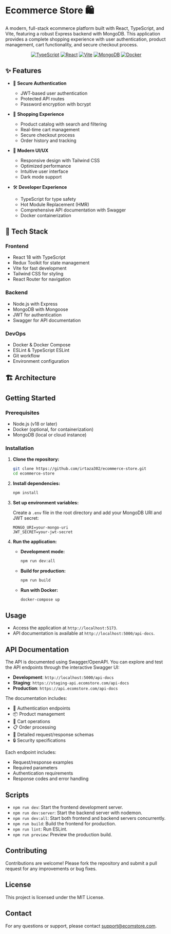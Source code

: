 # Ecommerce Store 🛍️

A modern, full-stack ecommerce platform built with React, TypeScript, and Vite, featuring a robust Express backend with MongoDB. This application provides a complete shopping experience with user authentication, product management, cart functionality, and secure checkout process.

<div align="center">

[![TypeScript](https://img.shields.io/badge/TypeScript-007ACC?style=for-the-badge&logo=typescript&logoColor=white)](https://www.typescriptlang.org/)
[![React](https://img.shields.io/badge/React-20232A?style=for-the-badge&logo=react&logoColor=61DAFB)](https://reactjs.org/)
[![Vite](https://img.shields.io/badge/Vite-646CFF?style=for-the-badge&logo=vite&logoColor=white)](https://vitejs.dev/)
[![MongoDB](https://img.shields.io/badge/MongoDB-4EA94B?style=for-the-badge&logo=mongodb&logoColor=white)](https://www.mongodb.com/)
[![Docker](https://img.shields.io/badge/Docker-2496ED?style=for-the-badge&logo=docker&logoColor=white)](https://www.docker.com/)

</div>

## ✨ Features

- 🔐 **Secure Authentication**
  - JWT-based user authentication
  - Protected API routes
  - Password encryption with bcrypt

- 🛒 **Shopping Experience**
  - Product catalog with search and filtering
  - Real-time cart management
  - Secure checkout process
  - Order history and tracking

- 💅 **Modern UI/UX**
  - Responsive design with Tailwind CSS
  - Optimized performance
  - Intuitive user interface
  - Dark mode support

- 🛠️ **Developer Experience**
  - TypeScript for type safety
  - Hot Module Replacement (HMR)
  - Comprehensive API documentation with Swagger
  - Docker containerization

## 🚀 Tech Stack

### Frontend
- React 18 with TypeScript
- Redux Toolkit for state management
- Vite for fast development
- Tailwind CSS for styling
- React Router for navigation

### Backend
- Node.js with Express
- MongoDB with Mongoose
- JWT for authentication
- Swagger for API documentation

### DevOps
- Docker & Docker Compose
- ESLint & TypeScript ESLint
- Git workflow
- Environment configuration

## 🏗️ Architecture

## Getting Started

### Prerequisites

- Node.js (v18 or later)
- Docker (optional, for containerization)
- MongoDB (local or cloud instance)

### Installation

1. **Clone the repository:**

   ```bash
   git clone https://github.com/irtaza302/ecommerce-store.git
   cd ecommerce-store
   ```

2. **Install dependencies:**

   ```bash
   npm install
   ```

3. **Set up environment variables:**

   Create a `.env` file in the root directory and add your MongoDB URI and JWT secret:

   ```env
   MONGO_URI=your-mongo-uri
   JWT_SECRET=your-jwt-secret
   ```

4. **Run the application:**

   - **Development mode:**

     ```bash
     npm run dev:all
     ```

   - **Build for production:**

     ```bash
     npm run build
     ```

   - **Run with Docker:**

     ```bash
     docker-compose up
     ```

## Usage

- Access the application at `http://localhost:5173`.
- API documentation is available at `http://localhost:5000/api-docs`.

## API Documentation

The API is documented using Swagger/OpenAPI. You can explore and test the API endpoints through the interactive Swagger UI:

- **Development**: `http://localhost:5000/api-docs`
- **Staging**: `https://staging-api.ecomstore.com/api-docs`
- **Production**: `https://api.ecomstore.com/api-docs`

The documentation includes:

- 🔑 Authentication endpoints
- 📦 Product management
- 🛒 Cart operations
- 📋 Order processing
- 📝 Detailed request/response schemas
- 🔒 Security specifications

Each endpoint includes:
- Request/response examples
- Required parameters
- Authentication requirements
- Response codes and error handling

## Scripts

- `npm run dev`: Start the frontend development server.
- `npm run dev:server`: Start the backend server with nodemon.
- `npm run dev:all`: Start both frontend and backend servers concurrently.
- `npm run build`: Build the frontend for production.
- `npm run lint`: Run ESLint.
- `npm run preview`: Preview the production build.

## Contributing

Contributions are welcome! Please fork the repository and submit a pull request for any improvements or bug fixes.

## License

This project is licensed under the MIT License.

## Contact

For any questions or support, please contact [support@ecomstore.com](mailto:support@ecomstore.com).
